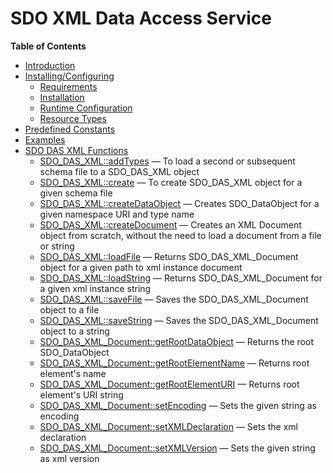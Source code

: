 SDO XML Data Access Service
===========================

**Table of Contents**

-   [Introduction](/intro/sdo-das-xml.html)
-   [Installing/Configuring](/sdo-das-xml/setup.html)
    -   [Requirements](/sdo-das-xml/setup.html#Requirements)
    -   [Installation](/sdo-das-xml/setup.html#Installation)
    -   [Runtime
        Configuration](/sdo-das-xml/setup.html#Runtime%20Configuration)
    -   [Resource Types](/sdo-das-xml/setup.html#Resource%20Types)
-   [Predefined Constants](/sdo-das-xml/constants.html)
-   [Examples](/sdo-das-xml/examples.html)
-   [SDO DAS XML Functions](/ref/sdo-das-xml.html)
    -   [SDO\_DAS\_XML::addTypes](/ref/sdo-das-xml.html#SDO_DAS_XML::addTypes)
        — To load a second or subsequent schema file to a SDO\_DAS\_XML
        object
    -   [SDO\_DAS\_XML::create](/ref/sdo-das-xml.html#SDO_DAS_XML::create)
        — To create SDO\_DAS\_XML object for a given schema file
    -   [SDO\_DAS\_XML::createDataObject](/ref/sdo-das-xml.html#SDO_DAS_XML::createDataObject)
        — Creates SDO\_DataObject for a given namespace URI and type
        name
    -   [SDO\_DAS\_XML::createDocument](/ref/sdo-das-xml.html#SDO_DAS_XML::createDocument)
        — Creates an XML Document object from scratch, without the need
        to load a document from a file or string
    -   [SDO\_DAS\_XML::loadFile](/ref/sdo-das-xml.html#SDO_DAS_XML::loadFile)
        — Returns SDO\_DAS\_XML\_Document object for a given path to xml
        instance document
    -   [SDO\_DAS\_XML::loadString](/ref/sdo-das-xml.html#SDO_DAS_XML::loadString)
        — Returns SDO\_DAS\_XML\_Document for a given xml instance
        string
    -   [SDO\_DAS\_XML::saveFile](/ref/sdo-das-xml.html#SDO_DAS_XML::saveFile)
        — Saves the SDO\_DAS\_XML\_Document object to a file
    -   [SDO\_DAS\_XML::saveString](/ref/sdo-das-xml.html#SDO_DAS_XML::saveString)
        — Saves the SDO\_DAS\_XML\_Document object to a string
    -   [SDO\_DAS\_XML\_Document::getRootDataObject](/ref/sdo-das-xml.html#SDO_DAS_XML_Document::getRootDataObject)
        — Returns the root SDO\_DataObject
    -   [SDO\_DAS\_XML\_Document::getRootElementName](/ref/sdo-das-xml.html#SDO_DAS_XML_Document::getRootElementName)
        — Returns root element's name
    -   [SDO\_DAS\_XML\_Document::getRootElementURI](/ref/sdo-das-xml.html#SDO_DAS_XML_Document::getRootElementURI)
        — Returns root element's URI string
    -   [SDO\_DAS\_XML\_Document::setEncoding](/ref/sdo-das-xml.html#SDO_DAS_XML_Document::setEncoding)
        — Sets the given string as encoding
    -   [SDO\_DAS\_XML\_Document::setXMLDeclaration](/ref/sdo-das-xml.html#SDO_DAS_XML_Document::setXMLDeclaration)
        — Sets the xml declaration
    -   [SDO\_DAS\_XML\_Document::setXMLVersion](/ref/sdo-das-xml.html#SDO_DAS_XML_Document::setXMLVersion)
        — Sets the given string as xml version
